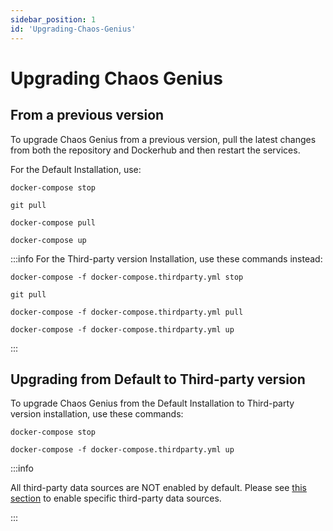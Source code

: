 ```yaml
---
sidebar_position: 1
id: 'Upgrading-Chaos-Genius'
---
```


# Upgrading Chaos Genius

## From a previous version

To upgrade Chaos Genius from a previous version, pull the latest changes from both the repository and Dockerhub and then restart the services.

For the Default Installation, use:
```
docker-compose stop

git pull

docker-compose pull

docker-compose up
```

:::info
For the Third-party version Installation, use these commands instead:
```
docker-compose -f docker-compose.thirdparty.yml stop

git pull

docker-compose -f docker-compose.thirdparty.yml pull

docker-compose -f docker-compose.thirdparty.yml up
```
:::

## Upgrading from Default to Third-party version

To upgrade Chaos Genius from the Default Installation to Third-party version installation, use these commands:
```
docker-compose stop

docker-compose -f docker-compose.thirdparty.yml up
```

:::info

All third-party data sources are NOT enabled by default. Please see [this section](/Operator_Guides/Configuration/config-params.md#enabling-third-party-data-sources) to enable specific third-party data sources.

:::
